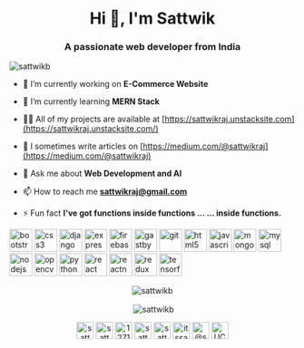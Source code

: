 <h1 align="center">Hi 👋, I'm Sattwik</h1>
<h3 align="center">A passionate web developer from India</h3>

<p align="left"> <img src="https://komarev.com/ghpvc/?username=sattwikb" alt="sattwikb" /> </p>

- 🔭 I’m currently working on **E-Commerce Website**

- 🌱 I’m currently learning **MERN Stack**

- 👨‍💻 All of my projects are available at [https://sattwikraj.unstacksite.com](https://sattwikraj.unstacksite.com/)

- 📝 I sometimes write articles on [https://medium.com/@sattwikraj](https://medium.com/@sattwikraj)

- 💬 Ask me about **Web Development and AI**

- 📫 How to reach me **sattwikraj@gmail.com**

- ⚡ Fun fact **I've got functions inside functions ... ... inside functions.**

<p align="left"><img src="https://devicons.github.io/devicon/devicon.git/icons/bootstrap/bootstrap-plain.svg" alt="bootstrap" width="40" height="40"/> <img src="https://devicons.github.io/devicon/devicon.git/icons/css3/css3-original-wordmark.svg" alt="css3" width="40" height="40"/> <img src="https://devicons.github.io/devicon/devicon.git/icons/django/django-original.svg" alt="django" width="40" height="40"/> <img src="https://devicons.github.io/devicon/devicon.git/icons/express/express-original-wordmark.svg" alt="express" width="40" height="40"/> <img src="https://www.vectorlogo.zone/logos/firebase/firebase-icon.svg" alt="firebase" width="40" height="40"/> <img src="https://www.vectorlogo.zone/logos/gatsbyjs/gatsbyjs-icon.svg" alt="gastby" width="40" height="40"/> <img src="https://www.vectorlogo.zone/logos/git-scm/git-scm-icon.svg" alt="git" width="40" height="40"/> <img src="https://devicons.github.io/devicon/devicon.git/icons/html5/html5-original-wordmark.svg" alt="html5" width="40" height="40"/> <img src="https://devicons.github.io/devicon/devicon.git/icons/javascript/javascript-original.svg" alt="javascript" width="40" height="40"/> <img src="https://devicons.github.io/devicon/devicon.git/icons/mongodb/mongodb-original-wordmark.svg" alt="mongodb" width="40" height="40"/> <img src="https://devicons.github.io/devicon/devicon.git/icons/mysql/mysql-original-wordmark.svg" alt="mysql" width="40" height="40"/> <img src="https://devicons.github.io/devicon/devicon.git/icons/nodejs/nodejs-original-wordmark.svg" alt="nodejs" width="40" height="40"/> <img src="https://www.vectorlogo.zone/logos/opencv/opencv-icon.svg" alt="opencv" width="40" height="40"/> <img src="https://devicons.github.io/devicon/devicon.git/icons/python/python-original.svg" alt="python" width="40" height="40"/> <img src="https://devicons.github.io/devicon/devicon.git/icons/react/react-original-wordmark.svg" alt="react" width="40" height="40"/> <img src="https://reactnative.dev/img/header_logo.svg" alt="reactnative" width="40" height="40"/> <img src="https://devicons.github.io/devicon/devicon.git/icons/redux/redux-original.svg" alt="redux" width="40" height="40"/> <img src="https://www.vectorlogo.zone/logos/tensorflow/tensorflow-icon.svg" alt="tensorflow" width="40" height="40"/></p>

<p align="center"><img align="center" src="https://github-readme-stats.vercel.app/api/top-langs/?username=sattwikb&layout=compact&hide=html" alt="sattwikb" /></p>
<p align="center">&nbsp;<img align="center" src="https://github-readme-stats.vercel.app/api?username=sattwikb&show_icons=true" alt="sattwikb" /></p>

<p align="center">
<a href="https://twitter.com/sattwikraj" target="blank"><img align="center" src="https://cdn.jsdelivr.net/npm/simple-icons@3.0.1/icons/twitter.svg" alt="sattwikraj" height="30" width="30" /></a>
<a href="https://linkedin.com/in/sattwik-raj" target="blank"><img align="center" src="https://cdn.jsdelivr.net/npm/simple-icons@3.0.1/icons/linkedin.svg" alt="sattwik-raj" height="30" width="30" /></a>
<a href="https://stackoverflow.com/users/12710917" target="blank"><img align="center" src="https://cdn.jsdelivr.net/npm/simple-icons@3.0.1/icons/stackoverflow.svg" alt="12710917" height="30" width="30" /></a>
<a href="https://kaggle.com/sattwikraj" target="blank"><img align="center" src="https://cdn.jsdelivr.net/npm/simple-icons@3.0.1/icons/kaggle.svg" alt="sattwikraj" height="30" width="30" /></a>
<a href="https://fb.com/sattwik.raj" target="blank"><img align="center" src="https://cdn.jsdelivr.net/npm/simple-icons@3.0.1/icons/facebook.svg" alt="sattwik.raj" height="30" width="30" /></a>
<a href="https://instagram.com/itssattwik" target="blank"><img align="center" src="https://cdn.jsdelivr.net/npm/simple-icons@3.0.1/icons/instagram.svg" alt="itssattwik" height="30" width="30" /></a>
<a href="https://medium.com/@sattwikraj" target="blank"><img align="center" src="https://cdn.jsdelivr.net/npm/simple-icons@3.0.1/icons/medium.svg" alt="@sattwikraj" height="30" width="30" /></a>
<a href="https://www.youtube.com/channel/UCu2hASfu4ipWNmCy7x1pPLQ" target="blank"><img align="center" src="https://cdn.jsdelivr.net/npm/simple-icons@3.0.1/icons/youtube.svg" alt="UCu2hASfu4ipWNmCy7x1pPLQ" height="30" width="30" /></a>
</p>
